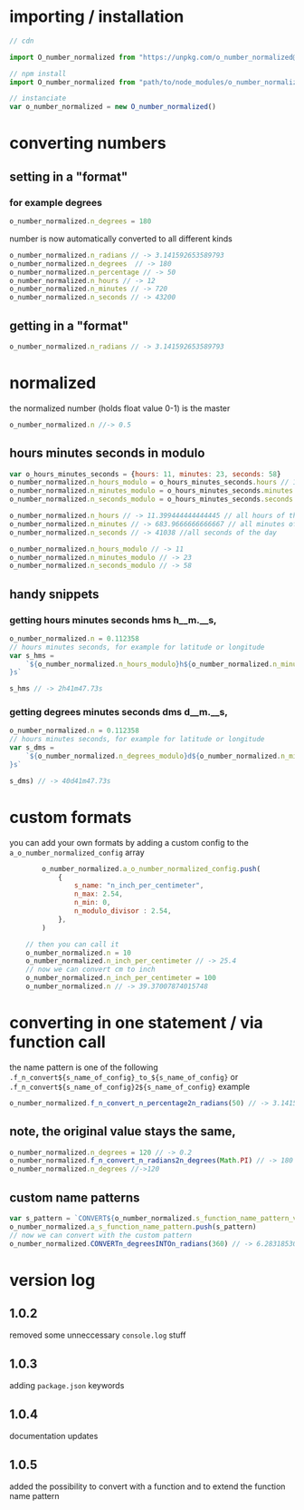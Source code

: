 # importing / installation 
```javascript 
// cdn 

import O_number_normalized from "https://unpkg.com/o_number_normalized@latest/o_number_normalized.module.js"

// npm install
import O_number_normalized from "path/to/node_modules/o_number_normalized/o_number_normalized.module.js"

// instanciate
var o_number_normalized = new O_number_normalized()
```

# converting numbers 

## setting in a "format" 
### for example degrees
```javascript 
o_number_normalized.n_degrees = 180
```
number is now automatically converted to all different kinds
```javascript 
o_number_normalized.n_radians // -> 3.141592653589793
o_number_normalized.n_degrees  // -> 180
o_number_normalized.n_percentage // -> 50
o_number_normalized.n_hours // -> 12
o_number_normalized.n_minutes // -> 720
o_number_normalized.n_seconds // -> 43200
```
## getting in a "format" 
```javascript 
o_number_normalized.n_radians // -> 3.141592653589793
```

# normalized 
the normalized number (holds float value 0-1) is the master
```javascript 
o_number_normalized.n //-> 0.5
```

## hours minutes seconds in modulo
```javascript 
var o_hours_minutes_seconds = {hours: 11, minutes: 23, seconds: 58} 
o_number_normalized.n_hours_modulo = o_hours_minutes_seconds.hours // 11
o_number_normalized.n_minutes_modulo = o_hours_minutes_seconds.minutes // 23
o_number_normalized.n_seconds_modulo = o_hours_minutes_seconds.seconds // 58

o_number_normalized.n_hours // -> 11.399444444444445 // all hours of the day
o_number_normalized.n_minutes // -> 683.9666666666667 // all minutes of the day
o_number_normalized.n_seconds // -> 41038 //all seconds of the day

o_number_normalized.n_hours_modulo // -> 11
o_number_normalized.n_minutes_modulo // -> 23
o_number_normalized.n_seconds_modulo // -> 58

```

## handy snippets 
### getting hours minutes seconds hms __h__m__.__s, 
```javascript
o_number_normalized.n = 0.112358
// hours minutes seconds, for example for latitude or longitude
var s_hms = 
    `${o_number_normalized.n_hours_modulo}h${o_number_normalized.n_minutes_modulo}m${o_number_normalized.n_seconds_modulo.toFixed(2)
}s`

s_hms // -> 2h41m47.73s
```

### getting degrees minutes seconds dms __d__m__.__s, 
```javascript
o_number_normalized.n = 0.112358
// hours minutes seconds, for example for latitude or longitude
var s_dms = 
    `${o_number_normalized.n_degrees_modulo}d${o_number_normalized.n_minutes_modulo}m${o_number_normalized.n_seconds_modulo.toFixed(2)
}s`

s_dms) // -> 40d41m47.73s
```


# custom formats 
 you can add your own formats
 by adding a custom config to 
 the `a_o_number_normalized_config` array
```javascript 
        o_number_normalized.a_o_number_normalized_config.push(
            {
                s_name: "n_inch_per_centimeter", 
                n_max: 2.54, 
                n_min: 0,
                n_modulo_divisor : 2.54, 
            },
        )

    // then you can call it 
    o_number_normalized.n = 10
    o_number_normalized.n_inch_per_centimeter // -> 25.4
    // now we can convert cm to inch 
    o_number_normalized.n_inch_per_centimeter = 100
    o_number_normalized.n // -> 39.37007874015748
```

# converting in one statement / via function call 
the name pattern is one of the following
`.f_n_convert${s_name_of_config}_to_${s_name_of_config}` or 
`.f_n_convert${s_name_of_config}2${s_name_of_config}`
example
```javascript 
o_number_normalized.f_n_convert_n_percentage2n_radians(50) // -> 3.1415...
```
## note, the original value stays the same,
```javascript 
o_number_normalized.n_degrees = 120 // -> 0.2
o_number_normalized.f_n_convert_n_radians2n_degrees(Math.PI) // -> 180
o_number_normalized.n_degrees //->120
```


## custom name patterns 
```javascript
var s_pattern = `CONVERT${o_number_normalized.s_function_name_pattern_var_name}INTO${o_number_normalized.s_function_name_pattern_var_name}`
o_number_normalized.a_s_function_name_pattern.push(s_pattern)
// now we can convert with the custom pattern
o_number_normalized.CONVERTn_degreesINTOn_radians(360) // -> 6.283185307179586
```
# version log 

## 1.0.2 
removed some unneccessary `console.log` stuff
## 1.0.3
adding `package.json` keywords
## 1.0.4 
documentation updates
## 1.0.5 
added the possibility to convert with a function and to extend the function name pattern 